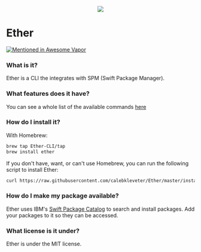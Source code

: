 <p align="center">
  <a href="https://github.com/calebkleveter/Ether/blob/master/assets/ether.png?raw=true">
    <img src="https://github.com/calebkleveter/Ether/blob/master/assets/ether.png?raw=true" />
  </a>
</p>

# Ether

[![Mentioned in Awesome Vapor](https://awesome.re/mentioned-badge.svg)](https://github.com/Cellane/awesome-vapor)

### What is it?

Ether is a CLI the integrates with SPM (Swift Package Manager).

### What features does it have?

You can see a whole list of the available commands [here](https://github.com/calebkleveter/Ether/wiki/Features)

### How do I install it?

With Homebrew:

```bash
brew tap Ether-CLI/tap
brew install ether
```

If you don't have, want, or can't use Homebrew, you can run the following script to install Ether:

```bash
curl https://raw.githubusercontent.com/calebkleveter/Ether/master/install.sh | bash
```

### How do I make my package available?

Ether uses IBM's [Swift Package Catalog](https://packagecatalog.com/) to search and install packages. Add your packages to it so they can be accessed.

### What license is it under?

Ether is under the MIT license.

